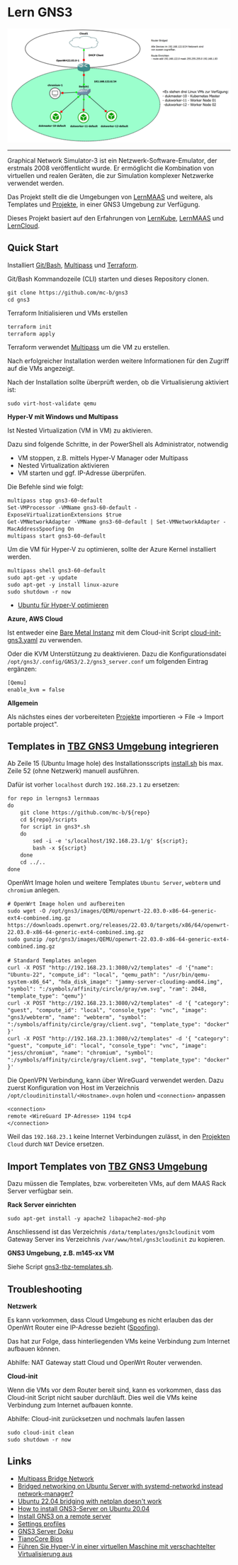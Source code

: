 Lern GNS3 
=========

![](images/gns3.png)

- - - 

Graphical Network Simulator-3 ist ein Netzwerk-Software-Emulator, der erstmals 2008 veröffentlicht wurde. Er ermöglicht die Kombination von virtuellen und realen Geräten, die zur Simulation komplexer Netzwerke verwendet werden.

Das Projekt stellt die die Umgebungen von [LernMAAS](https://github.com/mc-b/lernmaas) und weitere, als Templates und [Projekte](projects/), in einer GNS3 Umgebung zur Verfügung.

Dieses Projekt basiert auf den Erfahrungen von [LernKube](https://github.com/mc-b/lernkube), [LernMAAS](https://github.com/mc-b/lernmaas) und [LernCloud](https://github.com/mc-b/lerncloud).

Quick Start
-----------

Installiert [Git/Bash](https://git-scm.com/downloads), [Multipass](https://multipass.run/) und [Terraform](https://www.terraform.io/).

Git/Bash Kommandozeile (CLI) starten und dieses Repository clonen.

    git clone https://github.com/mc-b/gns3
    cd gns3
    
Terraform Initialisieren und VMs erstellen

    terraform init
    terraform apply
    
Terraform verwendet [Multipass](https://multipass.run/) um die VM zu erstellen.

Nach erfolgreicher Installation werden weitere Informationen für den Zugriff auf die VMs angezeigt.

Nach der Installation sollte überprüft werden, ob die Virtualisierung aktiviert ist:    

    sudo virt-host-validate qemu
    
**Hyper-V mit Windows und Multipass**

Ist Nested Virtualization (VM in VM) zu aktivieren.

Dazu sind folgende Schritte, in der PowerShell als Administrator, notwendig
* VM stoppen, z.B. mittels Hyper-V Manager oder Multipass 
* Nested Virtualization aktivieren
* VM starten und ggf. IP-Adresse überprüfen.

Die Befehle sind wie folgt: 

    multipass stop gns3-60-default
    Set-VMProcessor -VMName gns3-60-default -ExposeVirtualizationExtensions $true
    Get-VMNetworkAdapter -VMName gns3-60-default | Set-VMNetworkAdapter -MacAddressSpoofing On
    multipass start gns3-60-default
    
Um die VM für Hyper-V zu optimieren, sollte der Azure Kernel installiert werden.

    multipass shell gns3-60-default
    sudo apt-get -y update
    sudo apt-get -y install linux-azure
    sudo shutdown -r now
    
* [Ubuntu für Hyper-V optimieren](https://blog.daniel.wydler.eu/2020/09/20/ubuntu-20-04-lts-fuer-hyper-v-optimieren/)            
    
**Azure, AWS Cloud**

Ist entweder eine [Bare Metal Instanz](https://aws.amazon.com/de/about-aws/whats-new/2021/11/amazon-ec2-bare-metal-instances/) mit dem Cloud-init Script [cloud-init-gns3.yaml](cloud-init-gns3.yaml) zu verwenden.

Oder die KVM Unterstützung zu deaktivieren. Dazu die Konfigurationsdatei `/opt/gns3/.config/GNS3/2.2/gns3_server.conf` um folgenden Eintrag ergänzen:

    [Qemu]
    enable_kvm = false
    
**Allgemein**    
    
Als nächstes eines der vorbereiteten [Projekte](projects/) importieren -> File -> Import portable project".    

Templates in [TBZ GNS3 Umgebung](https://gitlab.com/ch-tbz-it/Stud/allgemein/tbzcloud-gns3) integrieren
-------------------------------------------------

Ab Zeile 15 (Ubuntu Image hole) des Installationsscripts [install.sh](scripts/install.sh) bis max. Zeile 52 (ohne Netzwerk) manuell ausführen.

Dafür ist vorher `localhost` durch `192.168.23.1` zu ersetzen:

    for repo in lerngns3 lernmaas
    do
        git clone https://github.com/mc-b/${repo}
        cd ${repo}/scripts
        for script in gns3*.sh
        do
            sed -i -e 's/localhost/192.168.23.1/g' ${script};
            bash -x ${script}
        done
        cd ../..
    done   
         
OpenWrt Image holen und weitere Templates `Ubuntu Server`, `webterm` und `chromium` anlegen.

    # OpenWrt Image holen und aufbereiten
    sudo wget -O /opt/gns3/images/QEMU/openwrt-22.03.0-x86-64-generic-ext4-combined.img.gz https://downloads.openwrt.org/releases/22.03.0/targets/x86/64/openwrt-22.03.0-x86-64-generic-ext4-combined.img.gz
    sudo gunzip /opt/gns3/images/QEMU/openwrt-22.03.0-x86-64-generic-ext4-combined.img.gz
    
    # Standard Templates anlegen
    curl -X POST "http://192.168.23.1:3080/v2/templates" -d '{"name": "Ubuntu-22", "compute_id": "local", "qemu_path": "/usr/bin/qemu-system-x86_64", "hda_disk_image": "jammy-server-cloudimg-amd64.img", "symbol": ":/symbols/affinity/circle/gray/vm.svg", "ram": 2048, "template_type": "qemu"}' 
    curl -X POST "http://192.168.23.1:3080/v2/templates" -d '{ "category": "guest", "compute_id": "local", "console_type": "vnc", "image": "gns3/webterm", "name": "webterm", "symbol": ":/symbols/affinity/circle/gray/client.svg", "template_type": "docker" }'
    curl -X POST "http://192.168.23.1:3080/v2/templates" -d '{ "category": "guest", "compute_id": "local", "console_type": "vnc", "image": "jess/chromium", "name": "chromium", "symbol": ":/symbols/affinity/circle/gray/client.svg", "template_type": "docker" }'
    
Die OpenVPN Verbindung, kann über WireGuard verwendet werden. Dazu zuerst Konfiguration von Host im Verzeichnis `/opt/cloudinitinstall/<Hostname>.ovpn` holen und `<connection>` anpassen

    <connection>
    remote <WireGuard IP-Adresse> 1194 tcp4
    </connection>    

Weil das `192.168.23.1` keine Internet Verbindungen zulässt, in den [Projekten](projects/) `Cloud` durch `NAT` Device ersetzen.

Import Templates von [TBZ GNS3 Umgebung](https://gitlab.com/ch-tbz-it/Stud/allgemein/tbzcloud-gns3) 
---------------------------------------

Dazu müssen die Templates, bzw. vorbereiteten VMs, auf dem MAAS Rack Server verfügbar sein.

**Rack Server einrichten**

    sudo apt-get install -y apache2 libapache2-mod-php 
   
Anschliessend ist das Verzeichnis `/data/templates/gns3cloudinit` vom Gateway Server ins Verzeichnis `/var/www/html/gns3cloudinit` zu kopieren.

**GNS3 Umgebung, z.B. m145-xx VM** 

Siehe Script [gns3-tbz-templates.sh](scripts/gns3-tbz-templates.sh).
   
Troubleshooting
---------------

**Netzwerk**

Es kann vorkommen, dass Cloud Umgebung es nicht erlauben das der OpenWrt Router eine IP-Adresse bezieht ([Spoofing](https://de.wikipedia.org/wiki/Spoofing)).

Das hat zur Folge, dass hinterliegenden VMs keine Verbindung zum Internet aufbauen können.

Abhilfe: NAT Gateway statt Cloud und OpenWrt Router verwenden.

**Cloud-init**

Wenn die VMs vor dem Router bereit sind, kann es vorkommen, dass das Cloud-init Script nicht sauber durchläuft. Dies weil die VMs keine Verbindung zum Internet aufbauen konnte.

Abhilfe: Cloud-init zurücksetzen und nochmals laufen lassen

    sudo cloud-init clean
    sudo shutdown -r now

Links
-----

* [Multipass Bridge Network](https://multipass.run/docs/create-an-instance#heading--bridging)
* [Bridged networking on Ubuntu Server with systemd-networkd instead network-manager?](https://discourse.ubuntu.com/t/bridged-networking-on-ubuntu-server-with-systemd-networkd-instead-network-manager/30235)
* [Ubuntu 22.04 bridging with netplan doesn't work](https://askubuntu.com/questions/1416713/ubuntu-22-04-bridging-with-netplan-doesnt-work)
* [How to install GNS3-Server on Ubuntu 20.04](https://securitynetworkinglinux.wordpress.com/2021/01/13/how-to-install-gns3-server-on-ubuntu-20-04/)
* [Install GNS3 on a remote server](https://docs.gns3.com/docs/getting-started/installation/remote-server/)
* [Settings profiles](https://docs.gns3.com/docs/using-gns3/advanced/settings-profiles/)
* [GNS3 Server Doku](https://gns3-server.readthedocs.io/en/stable/index.html)
* [TianoCore Bios](https://www.tianocore.org/)
* [Führen Sie Hyper-V in einer virtuellen Maschine mit verschachtelter Virtualisierung aus](https://learn.microsoft.com/en-us/virtualization/hyper-v-on-windows/user-guide/nested-virtualization)